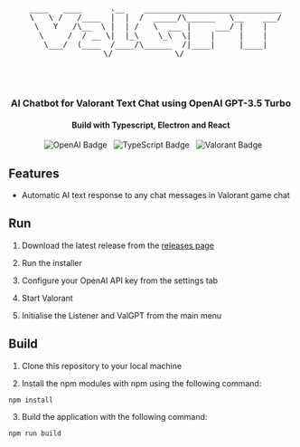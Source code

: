 <div align="center">
  <body>
  <pre>
  ____   ____      .__    _____________________________
  \   \ /   /____  |  |  /  _____/\______   \__    ___/
   \   Y   /\__  \ |  | /   \  ___ |     ___/ |    |   
    \     /  / __ \|  |_\    \_\  \|    |     |    |   
     \___/  (____  /____/\______  /|____|     |____|   
 \/             \/    
  </pre>
  </body>
  <h3>AI Chatbot for Valorant Text Chat using OpenAI GPT-3.5 Turbo</h3>
  <h4>Build with Typescript, Electron and React</h4>

  <img src="https://img.shields.io/badge/OpenAI-412991.svg?style=for-the-badge&logo=OpenAI&logoColor=white" alt="OpenAI Badge">
  <img src="https://img.shields.io/badge/TypeScript-3178C6?logo=TypeScript&logoColor=FFF&style=flat-square" alt="TypeScript Badge">
  <img src="https://img.shields.io/badge/Valorant-FA4454.svg?style=for-the-badge&logo=Valorant&logoColor=white" alt="Valorant Badge">

</div>

## Features

- Automatic AI text response to any chat messages in Valorant game chat

## Run

1. Download the latest release from the [releases page](https://github.com/idkfelix/ValGPT/releases)

2. Run the installer

3. Configure your OpenAI API key from the settings tab

4. Start Valorant

5. Initialise the Listener and ValGPT from the main menu

## Build

1. Clone this repository to your local machine

2. Install the npm modules with npm using the following command:

```
npm install
```

3. Build the application with the following command:

```
npm run build
```